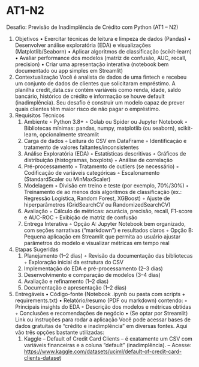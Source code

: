 # AT1-N2
Desafio: Previsão de Inadimplência de Crédito com Python (AT1 – N2)
1. Objetivos
    • Exercitar técnicas de leitura e limpeza de dados (Pandas)
    • Desenvolver análise exploratória (EDA) e visualizações (Matplotlib/Seaborn)
    • Aplicar algoritmos de classificação (scikit-learn)
    • Avaliar performance dos modelos (matriz de confusão, AUC, recall, precision)
    • Criar uma apresentação interativa (notebook bem documentado ou app simples em Streamlit)
2. Contextualização
Você é analista de dados de uma fintech e recebeu um conjunto de dados de clientes que solicitaram empréstimo. A planilha credit_data.csv contém variáveis como renda, idade, saldo bancário, histórico de crédito e informação se houve default (inadimplência). Seu desafio é construir um modelo capaz de prever quais clientes têm maior risco de não pagar o empréstimo.
3. Requisitos Técnicos
    1. Ambiente
        ◦ Python 3.8+
        ◦ Colab ou Spider ou Jupyter Notebook 
        ◦ Bibliotecas mínimas: pandas, numpy, matplotlib (ou seaborn), scikit-learn, opcionalmente streamlit
    2. Carga de dados
        ◦ Leitura do CSV em DataFrame
        ◦ Identificação e tratamento de valores faltantes/inconsistentes
    3. Análise Exploratória (EDA)
        ◦ Estatísticas descritivas
        ◦ Gráficos de distribuição (histogramas, boxplots)
        ◦ Análise de correlação
    4. Pré-processamento
        ◦ Tratamento de outliers (se necessário)
        ◦ Codificação de variáveis categóricas
        ◦ Escalonamento (StandardScaler ou MinMaxScaler)
    5. Modelagem
        ◦ Divisão em treino e teste (por exemplo, 70%/30%)
        ◦ Treinamento de ao menos dois algoritmos de classificação (ex.: Regressão Logística, Random Forest, XGBoost)
        ◦ Ajuste de hiperparâmetros (GridSearchCV ou RandomizedSearchCV)
    6. Avaliação
        ◦ Cálculo de métricas: acurácia, precisão, recall, F1-score e AUC-ROC
        ◦ Exibição de matriz de confusão
    7. Entrega Interativa
        ◦ Opção A: Jupyter Notebook bem organizado, com seções narrativas (“markdown”) e resultados claros
        ◦ Opção B: Pequena aplicação em Streamlit que permita ao usuário ajustar parâmetros do modelo e visualizar métricas em tempo real
4. Etapas Sugeridas
    1. Planejamento (1–2 dias)
        ◦ Revisão da documentação das bibliotecas
        ◦ Exploração inicial da estrutura do CSV
    2. Implementação do EDA e pré-processamento (2–3 dias)
    3. Desenvolvimento e comparação de modelos (3–4 dias)
    4. Avaliação e refinamento (1–2 dias)
    5. Documentação e apresentação (1–2 dias)
5. Entregáveis
    • Código-fonte (Notebook .ipynb ou pasta com scripts + requirements.txt)
    • Relatório/resumo (PDF ou markdown) contendo:
        ◦ Principais insights do EDA
        ◦ Descrição dos modelos e métricas obtidas
        ◦ Conclusões e recomendações de negócio
    • (Se optar por Streamlit) Link ou instruções para rodar a aplicação
Você pode acessar bases de dados gratuitas de “crédito e inadimplência” em diversas fontes. Aqui vão três opções bastante utilizadas:
    1. Kaggle – Default of Credit Card Clients
– é exatamente um CSV com variáveis financeiras e a coluna “default” (inadimplência).
– Acesse: https://www.kaggle.com/datasets/uciml/default-of-credit-card-clients-dataset 
